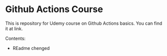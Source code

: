 # Github Actions Course
This is repository for Udemy course on Github Actions basics. You can find it at link. 

Contents:
- REadme chenged
